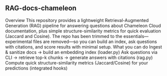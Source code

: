 RAG-docs-chameleon
--------------------------------------------------------------------------------------------------
Overview
This repository provides a lightweight Retrieval-Augmented Generation (RAG) pipeline for answering questions about Chameleon Cloud documentation, plus simple structure-similarity metrics for quick evaluation (Jaccard and Cosine). The repo has been trimmed to the essentials—experimental files are removed—so you can build an index, ask questions with citations, and score results with minimal setup.
What you can do
Ingest & sanitize docs → build an embedding index (loader.py)
Ask questions via CLI → retrieve top-k chunks → generate answers with citations (rag.py)
Compute quick structure-similarity metrics (Jaccard/Cosine) for your predictions (integrated hooks)
